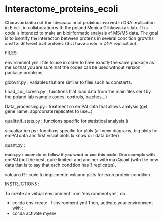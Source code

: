 # Interactome_proteins_ecoli
Characterization of the interactome of proteins involved in DNA replication in E.coli, in collaboration with the poland Monica Glinkowska's lab.
This code is intended to make an bioinformatic analysis of MS/MS data. The goal is to identify the interaction between proteins in several condition growths and for different bait proteins (that have a role in DNA replication).

FILES : 

environment.yml : file to use in order to have exactly the same package as me so that you are sure that the codes can be used without version package problems. 

globvar.py : variables that are similar to files such as constants.

Load_ppi_screen.py : functions that load data from the main files sent by the poland lab (sample codes, controls, batches...)

Data_processing.py : treatment on emPAI data that allows analysis (get gene name, appropriate replicates to use...)

qualitatif_stats.py : functions specific for statistical analysis ()

visualization.py : functions specific for plots (all venn diagrams, big plots for emPAI data and first visual plots to know our data better)

quant.py : 

main.py : example to follow if you want to use this code. One example with emPAI (not the best, quite limited) and another with maxQuant (with the new data that is to say that each condition has 3 replicates). 

volcano.R : code to implemente volcano plots for each protein-condition

INSTRUCTIONS : 

To create an virtual environment from 'environment.yml', do : 
- conda env create -f environment.yml
Then, activate your environment with : 
- conda activate myenv
